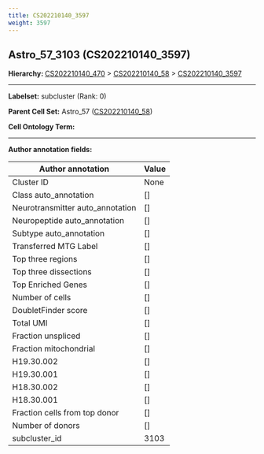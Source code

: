 ```yaml
---
title: CS202210140_3597
weight: 3597
---
```

## Astro_57_3103 (CS202210140_3597)
<b>Hierarchy: </b>
[CS202210140_470](../CS202210140_470) >
[CS202210140_58](../CS202210140_58) >
[CS202210140_3597](../CS202210140_3597)

---


**Labelset:** subcluster (Rank: 0)

**Parent Cell Set:** Astro_57 ([CS202210140_58](../CS202210140_58))



**Cell Ontology Term:** 

[MARKER GENES.]: #


---

[TRANSFERRED ANNOTATIONS.]: #


[AUTHOR ANNOTATION FIELDS.]: #


**Author annotation fields:**

| Author annotation | Value |
|-------------------|-------|
|Cluster ID|None|
|Class auto_annotation|[]|
|Neurotransmitter auto_annotation|[]|
|Neuropeptide auto_annotation|[]|
|Subtype auto_annotation|[]|
|Transferred MTG Label|[]|
|Top three regions|[]|
|Top three dissections|[]|
|Top Enriched Genes|[]|
|Number of cells|[]|
|DoubletFinder score|[]|
|Total UMI|[]|
|Fraction unspliced|[]|
|Fraction mitochondrial|[]|
|H19.30.002|[]|
|H19.30.001|[]|
|H18.30.002|[]|
|H18.30.001|[]|
|Fraction cells from top donor|[]|
|Number of donors|[]|
|subcluster_id|3103|
